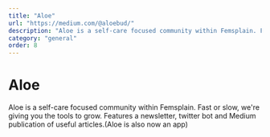 ```yaml
---
title: "Aloe"
url: "https://medium.com/@aloebud/"
description: "Aloe is a self-care focused community within Femsplain. Fast or slow, we're giving you the tools to grow. Features a newsletter, twitter bot and Medium publication of useful articles.(Aloe is also now an app)"
category: "general"
order: 8
---
```


# Aloe

Aloe is a self-care focused community within Femsplain. Fast or slow, we're giving you the tools to grow. Features a newsletter, twitter bot and Medium publication of useful articles.(Aloe is also now an app)
